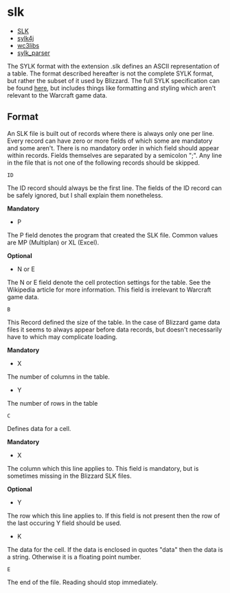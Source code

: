 # slk

- [SLK](https://github.com/stijnherfst/HiveWE/wiki/SLK)
- [sylk4j](https://github.com/ruediste/sylk4j)
- [wc3libs](https://github.com/inwc3/wc3libs/tree/master)
- [sylk_parser](https://github.com/majerteam/sylk_parser/tree/master)

The SYLK format with the extension .slk defines an ASCII representation of a table. The format described hereafter is
not the complete SYLK format, but rather the subset of it used by Blizzard. The full SYLK specification can be
found [here](https://en.wikipedia.org/wiki/SYmbolic_LinK_(SYLK)), but includes things like formatting and styling which
aren't relevant to the Warcraft game data.

## Format

An SLK file is built out of records where there is always only one per line. Every record can have zero or more fields
of which some are mandatory and some aren't. There is no mandatory order in which field should appear within records.
Fields themselves are separated by a semicolon ";". Any line in the file that is not one of the following records should
be skipped.

	ID  

The ID record should always be the first line. The fields of the ID record can be safely ignored, but I shall explain
them nonetheless.

**Mandatory**

* P

The P field denotes the program that created the SLK file. Common values are MP (Multiplan) or XL (Excel).

**Optional**

* N or E

The N or E field denote the cell protection settings for the table. See the Wikipedia article for more information. This
field is irrelevant to Warcraft game data.

	B

This Record defined the size of the table. In the case of Blizzard game data files it seems to always appear before data
records, but doesn't necessarily have to which may complicate loading.

**Mandatory**

* X

The number of columns in the table.

* Y

The number of rows in the table

	C

Defines data for a cell.

**Mandatory**

* X

The column which this line applies to. This field is mandatory, but is sometimes missing in the Blizzard SLK files.

**Optional**

* Y

The row which this line applies to. If this field is not present then the row of the last occuring Y field should be
used.

* K

The data for the cell. If the data is enclosed in quotes "data" then the data is a string. Otherwise it is a floating
point number.

	E

The end of the file. Reading should stop immediately.
